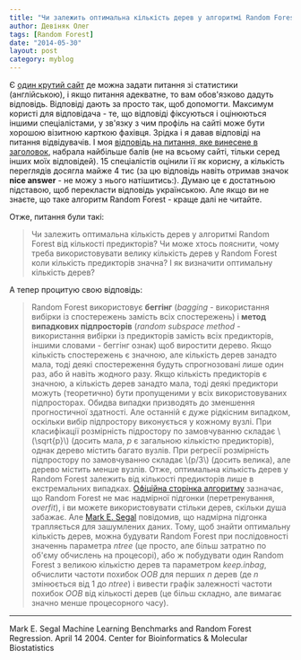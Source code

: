```yaml
---
title: "Чи залежить оптимальна кількість дерев у алгоритмі Random Forest від кількості предикторів?"
author: Девіняк Олег
tags: [Random Forest]
date: "2014-05-30"
layout: post
category: myblog
---
```


Є [один крутий сайт](http://stats.stackexchange.com) де можна задати питання зі статистики (англійською), і якщо питання адекватне, то вам обов'язково дадуть відповідь. Відповіді дають за просто так, щоб допомогти. Максимум користі для відповідача - те, що відповіді фіксуються і оцінюються іншими спеціалістами, у зв'язку з чим профіль на сайті може бути хорошою візитною карткою фахівця. Зрідка і я давав відповіді на питання відвідувачів. І моя [відповідь на питання, яке винесене в заголовок](http://stats.stackexchange.com/questions/36165/does-the-optimal-number-of-trees-in-a-random-forest-depend-on-the-number-of-pred/36183#36183), набрала найбільше балів (не на всьому сайті, тільки серед інших моїх відповідей). 15 спеціалістів оцінили її як корисну, а кількість переглядів досягла майже 4 тис (за цю відповідь навіть отримав значок **nice answer** - не можу з нього натішитись:). Думаю це є достатньою підставою, щоб перекласти відповідь українською. Але якщо ви не знаєте, що таке алгоритм Random Forest - краще далі не читайте.

Отже, питання були такі:

>Чи залежить оптимальна кількість дерев у алгоритмі Random Forest від кількості предикторів? Чи може хтось пояснити, чому треба використовувати велику кількість дерев у Random Forest коли кількість предикторів значна? І як визначити оптимальну кількість дерев?

А тепер процитую свою відповідь:

> Random Forest використовує **беггінг** (*bagging* - використання вибірки із спостережень замість всіх спостережень) і **метод випадкових підпросторів** (*random subspace method* - використання вибірки із предикторів замість всіх предикторів, іншими словами - беггінг ознак) щоб виростити дерево. Якщо кількість спостережень є значною, але кількість дерев занадто мала, тоді деякі спостереження будуть спрогнозовані лише один раз, або й навіть жодного разу. Якщо кількість предикторів є значною, а кількість дерев занадто мала, тоді деякі предиктори можуть (теоретично) бути пропущеними у всіх використовуваних підпросторах. Обидва випадки призводять до зменшення прогностичної здатності. Але останній є дуже рідкісним випадком, оскільки вибір підпростору виконується у кожному вузлі. При класифікації розмірність підростору по замовчуванню складає \\(\sqrt{р}\\) (досить мала, *р* є загальною кількістю предикторів), однак дерево містить багато вузлів. При регресії розмірність підпростору по замовчуванню складає \\(p/3\\) (досить велика), але дерево містить менше вузлів. Отже, оптимальна кількість дерев у Random Forest залежить від кількості предикторів лише в екстремальних випадках. [Офіційна сторінка алгоритму](http://www.stat.berkeley.edu/~breiman/RandomForests/cc_home.htm#remarks) зазначає, що Random Forest не має надмірної підгонки (перетренування, *overfit*), і ви можете використовувати стільки дерев, скільки душа забажає. Але <a href="#segal"> Mark E. Segal</a> повідомив, що надмірна підгонка трапляється для зашумлених даних. Тому, щоб знайти оптимальну кількість дерев, можна будувати Random Forest при послідовності значеннь параметра *ntree* (це просто, але більш затратно по об'єму обчислень на процесорі), або ж побудувати один Random Forest з великою кількістю дерев та параметром *keep.inbag*, обчислити частоти похибок *OOB* для перших *n* дерев (де *n* змінюється від 1 до *ntree*) і вивести графік залежності частоти похибок *OOB* від кількості дерев (це більш складно, але вимагає значно менше процесорного часу).

___

<div class="nohover">
<a name="segal", id="anchor">Mark E. Segal Machine Learning Benchmarks and Random Forest Regression. April 14 2004. Center for Bioinformatics & Molecular Biostatistics</a>
</div>




